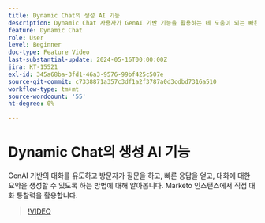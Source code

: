 ```yaml
---
title: Dynamic Chat의 생성 AI 기능
description: Dynamic Chat 사용자가 GenAI 기반 기능을 활용하는 데 도움이 되는 빠른 튜토리얼입니다.
feature: Dynamic Chat
role: User
level: Beginner
doc-type: Feature Video
last-substantial-update: 2024-05-16T00:00:00Z
jira: KT-15521
exl-id: 345a68ba-3fd1-46a3-9576-99bf425c507e
source-git-commit: c7338871a357c3df1a2f3787a0d3cdbd7316a510
workflow-type: tm+mt
source-wordcount: '55'
ht-degree: 0%

---
```


# Dynamic Chat의 생성 AI 기능

GenAI 기반의 대화를 유도하고 방문자가 질문을 하고, 빠른 응답을 얻고, 대화에 대한 요약을 생성할 수 있도록 하는 방법에 대해 알아봅니다. Marketo 인스턴스에서 직접 대화 통찰력을 활용합니다.

>[!VIDEO](https://video.tv.adobe.com/v/3429153/?learn=on)
